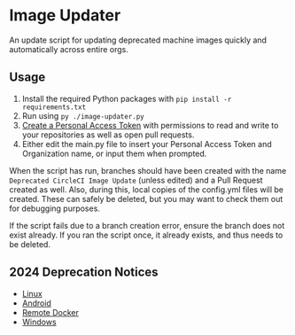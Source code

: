 # Image Updater
An update script for updating deprecated machine images quickly and automatically across entire orgs.

## Usage

1. Install the required Python packages with `pip install -r requirements.txt`
2. Run using `py ./image-updater.py`
3. [Create a Personal Access Token](https://docs.github.com/en/authentication/keeping-your-account-and-data-secure/managing-your-personal-access-tokens#creating-a-fine-grained-personal-access-token) with permissions to read and write to your repositories as well as open pull requests.
4. Either edit the main.py file to insert your Personal Access Token and Organization name, or input them when prompted.

When the script has run, branches should have been created with the name `Deprecated CircleCI Image Update` (unless edited) and a Pull Request created as well. Also, during this, local copies of the config.yml files will be created. These can safely be deleted, but you may want to check them out for debugging purposes.

If the script fails due to a branch creation error, ensure the branch does not exist already. If you ran the script once, it already exists, and thus needs to be deleted.

## 2024 Deprecation Notices

* [Linux](https://discuss.circleci.com/t/linux-image-deprecations-and-eol-for-2024/50177)
* [Android](https://discuss.circleci.com/t/android-image-deprecations-and-eol-for-2024/50180)
* [Remote Docker](https://discuss.circleci.com/t/remote-docker-image-deprecations-and-eol-for-2024/50176)
* [Windows](https://discuss.circleci.com/t/windows-image-deprecations-and-eol-for-2024/50179)
